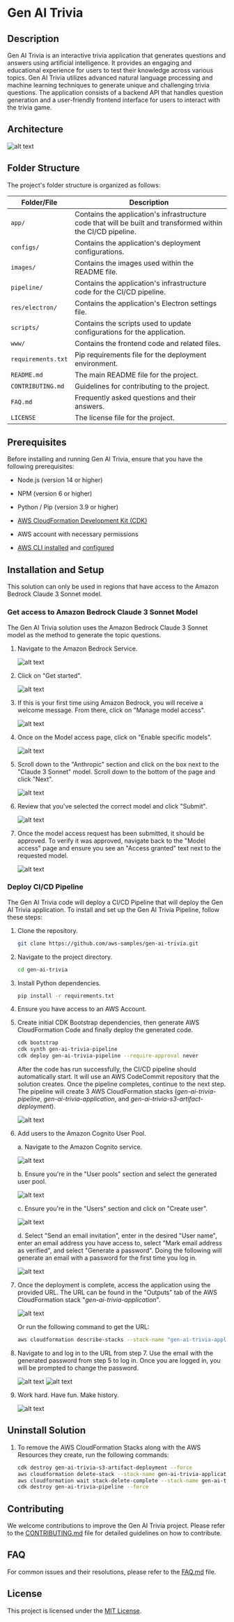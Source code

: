 # Gen AI Trivia

## Description
Gen AI Trivia is an interactive trivia application that generates questions and answers using artificial intelligence. It provides an engaging and educational experience for users to test their knowledge across various topics. Gen AI Trivia utilizes advanced natural language processing and machine learning techniques to generate unique and challenging trivia questions. The application consists of a backend API that handles question generation and a user-friendly frontend interface for users to interact with the trivia game.

## Architecture

![alt text](images/architecture.png)

## Folder Structure

The project's folder structure is organized as follows:

| Folder/File   | Description                                           |
|---------------|-------------------------------------------------------|
| `app/`        | Contains the application's infrastructure code that will be built and transformed within the CI/CD pipeline. |
| `configs/`    | Contains the application's deployment configurations. |
| `images/`     | Contains the images used within the README file.      |
| `pipeline/`   | Contains the application's infrastructure code for the CI/CD pipeline. |
| `res/electron/` | Contains the application's Electron settings file.  |
| `scripts/`    | Contains the scripts used to update configurations for the application. |
| `www/`        | Contains the frontend code and related files.         |
| `requirements.txt` | Pip requirements file for the deployment environment. |
| `README.md`   | The main README file for the project.                  |
| `CONTRIBUTING.md` | Guidelines for contributing to the project.         |
| `FAQ.md`      | Frequently asked questions and their answers.          |
| `LICENSE`     | The license file for the project.                      |

## Prerequisites

Before installing and running Gen AI Trivia, ensure that you have the following prerequisites:

- Node.js (version 14 or higher)

- NPM (version 6 or higher)

- Python / Pip (version 3.9 or higher)

- [AWS CloudFormation Development Kit (CDK)](https://docs.aws.amazon.com/cdk/v2/guide/getting_started.html#getting_started_install)

- AWS account with necessary permissions

- [AWS CLI installed](https://docs.aws.amazon.com/cli/latest/userguide/getting-started-install.html) and [configured](https://docs.aws.amazon.com/cli/latest/userguide/getting-started-quickstart.html)

## Installation and Setup

This solution can only be used in regions that have access to the Amazon Bedrock Claude 3 Sonnet model.

### Get access to Amazon Bedrock Claude 3 Sonnet Model

The Gen AI Trivia solution uses the Amazon Bedrock Claude 3 Sonnet model as the method to generate the topic questions.

1. Navigate to the Amazon Bedrock Service. 

   ![alt text](images/bedrock/bedrock_setup_1.png)

2. Click on "Get started".

   ![alt text](images/bedrock/bedrock_setup_2.png)

3. If this is your first time using Amazon Bedrock, you will receive a welcome message. From there, click on "Manage model access".

   ![alt text](images/bedrock/bedrock_setup_3.png)

4. Once on the Model access page, click on "Enable specific models".

   ![alt text](images/bedrock/bedrock_setup_4.png)

5. Scroll down to the "Anthropic" section and click on the box next to the "Claude 3 Sonnet" model. Scroll down to the bottom of the page and click "Next". 

   ![alt text](images/bedrock/bedrock_setup_5.png)

6. Review that you've selected the correct model and click "Submit".

   ![alt text](images/bedrock/bedrock_setup_6.png)

7. Once the model access request has been submitted, it should be approved. To verify it was approved, navigate back to the "Model access" page and ensure you see an "Access granted" text next to the requested model.

   ![alt text](images/bedrock/bedrock_setup_7.png)

### Deploy CI/CD Pipeline

The Gen AI Trivia code will deploy a CI/CD Pipeline that will deploy the Gen AI Trivia application. To install and set up the Gen AI Trivia Pipeline, follow these steps:

1. Clone the repository.

   ```bash
   git clone https://github.com/aws-samples/gen-ai-trivia.git
   ```

2. Navigate to the project directory.

   ```bash
   cd gen-ai-trivia
   ```

3. Install Python dependencies.

   ```bash
   pip install -r requirements.txt
   ```

4. Ensure you have access to an AWS Account.

5. Create initial CDK Bootstrap dependencies, then generate AWS CloudFormation Code and finally deploy the generated code.

   ```bash
   cdk bootstrap
   cdk synth gen-ai-trivia-pipeline
   cdk deploy gen-ai-trivia-pipeline --require-approval never
   ```

   After the code has run successfully, the CI/CD pipeline should automatically start. It will use an AWS CodeCommit repository that the solution creates. Once the pipeline completes, continue to the next step. The pipeline will create 3 AWS CloudFormation stacks (_gen-ai-trivia-pipeline_, _gen-ai-trivia-application_, and _gen-ai-trivia-s3-artifact-deployment_).

   ![alt text](images/cloudformation_stacks.png)

6. Add users to the Amazon Cognito User Pool.

   a. Navigate to the Amazon Cognito service.

   ![alt text](images/userpool/user_setup_1.png)

   b. Ensure you're in the "User pools" section and select the generated user pool.

   ![alt text](images/userpool/user_setup_2.png)

   c. Ensure you're in the "Users" section and click on "Create user".

   ![alt text](images/userpool/user_setup_3.png)

   d. Select "Send an email invitation", enter in the desired "User name", enter an email address you have access to, select "Mark email address as verified", and select "Generate a password". Doing the following will generate an email with a password for the first time you log in.  

   ![alt text](images/userpool/user_setup_4.png)


7. Once the deployment is complete, access the application using the provided URL. The URL can be found in the "Outputs" tab of the AWS CloudFormation stack "_gen-ai-trivia-application_". 

   ![alt text](images/cloudformation_stacks.png)

   Or run the following command to get the URL:

   ```bash
   aws cloudformation describe-stacks --stack-name "gen-ai-trivia-application" --query 'Stacks[*].Outputs[?OutputKey==`oTerraformBucket`].OutputValue' --output text
   ```

8. Navigate to and log in to the URL from step 7. Use the email with the generated password from step 5 to log in. Once you are logged in, you will be prompted to change the password.

   ![alt text](images/userpool/user_login.png)   ![alt text](images/userpool/pass_change.png)

9. Work hard. Have fun. Make history.

   ![alt text](images/frontend_1.png)

## Uninstall Solution

1. To remove the AWS CloudFormation Stacks along with the AWS Resources they create, run the following commands:

   ```bash
   cdk destroy gen-ai-trivia-s3-artifact-deployment --force
   aws cloudformation delete-stack --stack-name gen-ai-trivia-application
   aws cloudformation wait stack-delete-complete --stack-name gen-ai-trivia-application
   cdk destroy gen-ai-trivia-pipeline --force
   ```

## Contributing

We welcome contributions to improve the Gen AI Trivia project. Please refer to the [CONTRIBUTING.md](CONTRIBUTING.md) file for detailed guidelines on how to contribute.

## FAQ

For common issues and their resolutions, please refer to the [FAQ.md](FAQ.md) file.

## License

This project is licensed under the [MIT License](LICENSE).

